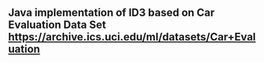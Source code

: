 ## Java implementation of ID3 based on Car Evaluation Data Set <https://archive.ics.uci.edu/ml/datasets/Car+Evaluation>
